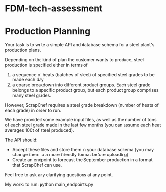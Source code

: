 # FDM-tech-assessment

# Production Planning

Your task is to write a simple API and database schema for a steel plant's production plans.

Depending on the kind of plan the customer wants to produce, steel production is specified either in terms of 
1. a sequence of heats (batches of steel) of specified steel grades to be made each day 
2. a coarse breakdown into different product groups. Each steel grade belongs to a specific 
  product group, but each product group comprises many steel grades. 

However, ScrapChef requires a steel grade breakdown (number of heats of each grade) in order to run.

We have provided some example input files, as well as the number of tons of each steel grade 
made in the last few months (you can assume each heat averages 100t of steel produced).

The API should:
* Accept these files and store them in your database schema (you may change them to a more friendly
  format before uploading)
* Create an endpoint to forecast the September production in a format that ScrapChef can use.

Feel free to ask any clarifying questions at any point.

My work:
to run: python main_endpoints.py

